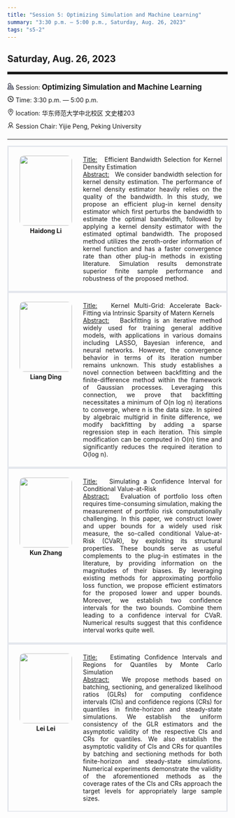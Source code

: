 ```yaml
---
title: "Session 5: Optimizing Simulation and Machine Learning"
summary: "3:30 p.m. — 5:00 p.m., Saturday, Aug. 26, 2023"
tags: "s5-2"
---
```


Saturday, Aug. 26, 2023
------


<hr style="border: 0; border-top: 5px solid;">

<div class="tip">
    <img class="icon" src="/icon/yanjiang.png" />
    Session: <span class="font-bold" style="font-size:120%">Optimizing Simulation and Machine Learning</span>
</div>

<div class="tip">
    <img class="icon" src="/icon/shizhong.png" />
    Time: 3:30 p.m. — 5:00 p.m.
</div>
<div class="tip">
    <img class="icon" src="/icon/didian.png" />
    location: 华东师范大学中北校区 文史楼203
</div>


<div class="tip">
    <img class="icon" src="/icon/lingdao.png" />
    Session Chair: Yijie Peng, Peking University
</div>


________________________________________

<div class="row">
    <div class="left">
        <img src="/images/haidong.png" class="avatar" />
        <div class="font-small font-bold">
            <a>
                Haidong Li
            </a>
        </div>
    </div>
    <div class="right">
        <div class="font-small">
            <u>Title:</u> &nbsp;
            Efficient Bandwidth Selection for Kernel Density Estimation
        </div>
        <div class="content font-small">
            <u>Abstract:</u> &nbsp;
            We consider bandwidth selection for kernel density estimation. The performance of kernel density estimator heavily relies on the quality of the bandwidth. In this study, we propose an efficient plug-in kernel density estimator which first perturbs the bandwidth to estimate the optimal bandwidth, followed by applying a kernel density estimator with the estimated optimal bandwidth. The proposed method utilizes the zeroth-order information of kernel function and has a faster convergence rate than other plug-in methods in existing literature. Simulation results demonstrate superior finite sample performance and robustness of the proposed method.
        </div>
    </div>
</div>

<div class="row">
    <div class="left">
        <img src="/images/dingliang.png" class="avatar" />
        <div class="font-small font-bold">
            <a>
                Liang Ding
            </a>
        </div>
    </div>
    <div class="right">
        <div class="font-small">
            <u>Title:</u> &nbsp;
            Kernel Multi-Grid: Accelerate Back-Fitting via Intrinsic Sparsity of Matern Kernels
        </div>
        <div class="content font-small">
            <u>Abstract:</u> &nbsp;
            Backfitting is an iterative method widely used for training general additive models, with applications in various domains including LASSO, Bayesian inference, and neural networks. However, the convergence behavior in terms of its iteration number remains unknown. This study establishes a novel connection between backfitting and the finite-difference method within the framework of Gaussian processes. Leveraging this connection, we prove that backfitting necessitates a minimum of O(n log n) iterations to converge, where n is the data size. In spired by algebraic multigrid in finite difference, we modify backfitting by adding a sparse regression step in each iteration. This simple modification can be computed in O(n) time and significantly reduces the required iteration to O(log n).
        </div>
    </div>
</div>

<div class="row">
    <div class="left">
        <img src="/images/zhangkun.png" class="avatar" />
        <div class="font-small font-bold">
            <a>
                Kun Zhang
            </a>
        </div>
    </div>
    <div class="right">
        <div class="font-small">
            <u>Title:</u> &nbsp;
            Simulating a Confidence Interval for Conditional Value-at-Risk
        </div>
        <div class="content font-small">
            <u>Abstract:</u> &nbsp;
            Evaluation of portfolio loss often requires time-consuming simulation, making the measurement of portfolio risk computationally challenging. In this paper, we construct lower and upper bounds for a widely used risk measure, the so-called conditional Value-at-Risk (CVaR), by exploiting its structural properties. These bounds serve as useful complements to the plug-in estimates in the literature, by providing information on the magnitudes of their biases. By leveraging existing methods for approximating portfolio loss function, we propose efficient estimators for the proposed lower and upper bounds. Moreover, we establish two confidence intervals for the two bounds. Combine them leading to a confidence interval for CVaR. Numerical results suggest that this confidence interval works quite well.
        </div>
    </div>
</div>

<div class="row">
    <div class="left">
        <img src="/images/leilei.png" class="avatar" />
        <div class="font-small font-bold">
            <a>
                Lei Lei
            </a>
        </div>
    </div>
    <div class="right">
        <div class="font-small">
            <u>Title:</u> &nbsp;
            Estimating Confidence Intervals and Regions for Quantiles by Monte Carlo Simulation
        </div>
        <div class="content font-small">
            <u>Abstract:</u> &nbsp;
            We propose methods based on batching, sectioning, and generalized likelihood ratios (GLRs) for computing confidence intervals (CIs) and confidence regions (CRs) for quantiles in finite-horizon and steady-state simulations. We establish the uniform consistency of the GLR estimators and the asymptotic validity of the respective CIs and CRs for quantiles. We also establish the asymptotic validity of CIs and CRs for quantiles by batching and sectioning methods for both finite-horizon and steady-state simulations. Numerical experiments demonstrate the validity of the aforementioned methods as the coverage rates of the CIs and CRs approach the target levels for appropriately large sample sizes.
        </div>
    </div>
</div>

<style>

.tip {
    height: 30px;
    line-height: 30px;
}

.icon {
    width: 15px;
}

.row {
    padding: 10px; 
    height: auto; 
    border-bottom-width: 2px; 
    border-style: solid; 
    border-color: #E4E7ED; 
    padding-bottom: 20px; 
    padding-top: 20px;
    display: flex; 
    text-align: justify;
}

.left {
    min-width: 150px !important;
    text-align: center;
}

.avatar {
    width: 120px;
    height: 160px;
    max-width: 100%;
    border-radius: 10px;
}

.right {
    margin-left: 10px; 
    max-width: 80%;
}


.font-small {
    /* font-size: 16px; */
}

.font-bold {
    font-weight: bold;
}
</style>
